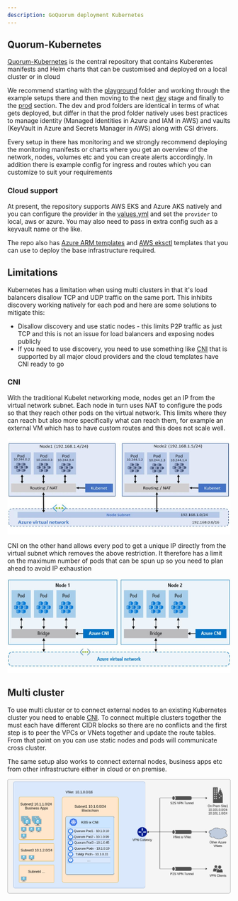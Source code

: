 ```yaml
---
description: GoQuorum deployment Kubernetes
---
```


## Quorum-Kubernetes

[Quorum-Kubernetes](https://github.com/ConsenSys/quorum-Kubernetes) is the central repository that contains Kuberentes
manifests and Helm charts that can be customised and deployed on a local cluster or in cloud

We recommend starting with the [playground](https://github.com/ConsenSys/quorum-kubernetes/tree/master/playground) folder
and working through the example setups there and then moving to the next [dev](https://github.com/ConsenSys/quorum-kubernetes/tree/master/dev)
stage and finally to the [prod](https://github.com/ConsenSys/quorum-kubernetes/tree/master/prod) section. The dev and
prod folders are identical in terms of what gets deployed, but differ in that the prod folder natively uses best
practices to manage identity (Managed Identities in Azure and IAM in AWS) and vaults (KeyVault in Azure and Secrets
Manager in AWS) along with CSI drivers.

Every setup in there has monitoring and we strongly recommend deploying the monitoring manifests or charts where you
get an overview of the network, nodes, volumes etc and you can create alerts accordingly. In addition there is example
config for ingress and routes which you can customize to suit your requirements

### Cloud support

At present, the repository supports AWS EKS and Azure AKS natively and you can configure the provider in the
[values.yml](https://github.com/ConsenSys/quorum-kubernetes/blob/master/dev/helm/values/genesis-goquorum.yml) and set
the `provider` to local, aws or azure. You may also need to pass in extra config such as a keyvault name or the like.

The repo also has [Azure ARM templates](https://github.com/ConsenSys/quorum-kubernetes/tree/master/azure) and [AWS
eksctl](https://github.com/ConsenSys/quorum-kubernetes/tree/master/aws) templates that you can use to deploy the base
infrastructure required.

## Limitations

Kubernetes has a limitation when using multi clusters in that it's load balancers disallow TCP and UDP traffic on the same
port. This inhibits discovery working natively for each pod and here are some solutions to mitigate this:

* Disallow discovery and use static nodes - this limits P2P traffic as just TCP and this is not an issue for load balancers
 and exposing nodes publicly
* If you need to use discovery, you need to use something like
 [CNI](https://github.com/containernetworking/cni/blob/master/SPEC.md#network-configuration) that is supported by all
 major cloud providers and the cloud templates have CNI ready to go

### CNI

With the traditional Kubelet networking mode, nodes get an IP from the virtual network subnet. Each node in turn uses NAT
to configure the pods so that they reach other pods on the virtual network. This limits where they can reach but also more
specifically what can reach them, for example an external VM which has to have custom routes and this does not scale well.

![Kubenet](../images/kubernetes/kubenet.jpg)

CNI on the other hand allows every pod to get a unique IP directly from the virtual subnet which removes the above restriction.
It therefore has a limit on the maximum number of pods that can be spun up so you need to plan ahead to avoid IP exhaustion

![CNI](../images/kubernetes/cni.jpg)

## Multi cluster

To use multi cluster or to connect external nodes to an existing Kubernetes cluster you need to enable [CNI](#cni). To
connect multiple clusters together the must each have different CIDR blocks so there are no conflicts and the first step
is to peer the VPCs or VNets together and update the route tables. From that point on you can use static nodes and pods
will communicate cross cluster.

The same setup also works to connect external nodes, business apps etc from other infrastructure either in cloud or on
premise.

![CNI-peering](../images/kubernetes/cni_peering.png)

